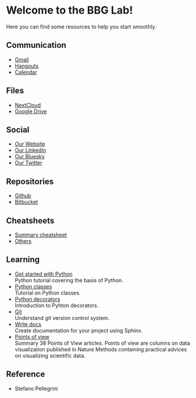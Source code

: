 # Welcome to the BBG Lab! 
Here you can find some resources to help you start smoothly.

## Communication
- [Gmail](https://www.google.com/gmail)
- [Hangouts](https://www.google.com/gmail)
- [Calendar](https://www.google.com/calendar)

## Files
- [NextCloud](https://bbgcloud.irbbarcelona.org/)
- [Google Drive](https://drive.google.com/)

## Social

- [Our Website](http://bbglab.irbbarcelona.org/)
- [Our LinkedIn](https://www.linkedin.com/company/barcelona-biomedical-genomics-lab-bbglab)
- [Our Bluesky](https://bsky.app/profile/bbglab.bsky.social)
- [Our Twitter](https://twitter.com/bbglab)

## Repositories
- [Github](https://github.com/bbglab)
- [Bitbucket](https://bitbucket.org/bbglab/)

## Cheatsheets
- [Summary cheatsheet](https://bbgcloud.irbbarcelona.org/dashboard/cheatsheets?page=bbglab&printable=True)
- [Others](https://bbgcloud.irbbarcelona.org/dashboard/cheatsheets)

## Learning
- [Get started with Python](https://bbgcloud.irbbarcelona.org/dashboard/python/index.html)  
Python tutorial covering the basis of Python.
- [Python classes](http://nbviewer.jupyter.org/urls/bitbucket.org/bgframework/bgschool/raw/master/python/notebooks/classes.ipynb)  
Tutorial on Python classes.
- [Python decorators](https://docs.google.com/presentation/d/17nwq5Og14bborFSgAnapjrW-6-KIM9KJfm7hKE_KZU8/edit?usp=sharing)  
Introduction to Pyhton decorators.
- [Git](https://bbgcloud.irbbarcelona.org/dashboard/git/index.html)  
Understand git version control system.
- [Write docs](https://bbgcloud.irbbarcelona.org/dashboard/docs/index.html)  
Create documentation for your project using Sphinx.
- [Points of view](https://docs.google.com/presentation/d/1HvGeGT9NBhVc0SKlyTx5Fae_4aTbyyfjVA7LIUvFBZA/edit?usp=sharing)  
Summary 38 Points of View articles. Points of view are columns on data visualization published in Nature Methods containing practical advices on visualizing scientific data.

## Reference

- Stefano Pellegrini